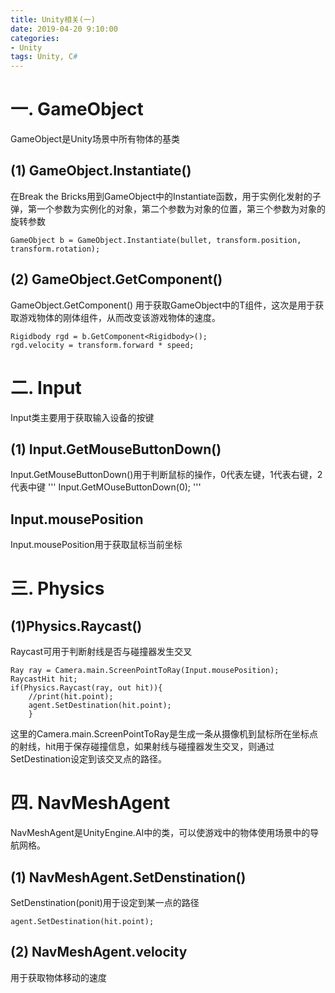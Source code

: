 ```yaml
---
title: Unity相关(一)
date: 2019-04-20 9:10:00
categories:
- Unity
tags: Unity, C#
---
```


# 一. GameObject
GameObject是Unity场景中所有物体的基类
## (1) GameObject.Instantiate()
在Break the Bricks用到GameObject中的Instantiate函数，用于实例化发射的子弹，第一个参数为实例化的对象，第二个参数为对象的位置，第三个参数为对象的旋转参数
```
GameObject b = GameObject.Instantiate(bullet, transform.position, transform.rotation);
```

## (2) GameObject.GetComponent<T>()
GameObject.GetComponent<T>() 用于获取GameObject中的T组件，这次是用于获取游戏物体的刚体组件，从而改变该游戏物体的速度。
```
Rigidbody rgd = b.GetComponent<Rigidbody>();
rgd.velocity = transform.forward * speed;
```
# 二. Input
Input类主要用于获取输入设备的按键
## (1) Input.GetMouseButtonDown()
Input.GetMouseButtonDown()用于判断鼠标的操作，0代表左键，1代表右键，2代表中键
'''
Input.GetMOuseButtonDown(0);
'''
## Input.mousePosition
Input.mousePosition用于获取鼠标当前坐标
  
# 三. Physics
## (1)Physics.Raycast()
Raycast可用于判断射线是否与碰撞器发生交叉
```
Ray ray = Camera.main.ScreenPointToRay(Input.mousePosition);
RaycastHit hit;
if(Physics.Raycast(ray, out hit)){
    //print(hit.point);
    agent.SetDestination(hit.point);
    }
```
这里的Camera.main.ScreenPointToRay是生成一条从摄像机到鼠标所在坐标点的射线，hit用于保存碰撞信息，如果射线与碰撞器发生交叉，则通过SetDestination设定到该交叉点的路径。

# 四. NavMeshAgent
NavMeshAgent是UnityEngine.AI中的类，可以使游戏中的物体使用场景中的导航网格。
## (1) NavMeshAgent.SetDenstination()
SetDenstination(ponit)用于设定到某一点的路径
```
agent.SetDestination(hit.point);
```
## (2) NavMeshAgent.velocity
用于获取物体移动的速度










